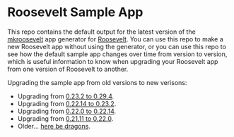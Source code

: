 # Roosevelt Sample App

This repo contains the default output for the latest version of the [mkroosevelt](https://github.com/rooseveltframework/mkroosevelt) app generator for [Roosevelt](https://github.com/rooseveltframework/roosevelt). You can use this repo to make a new Roosevelt app without using the generator, or you can use this repo to see how the default sample app changes over time from version to version, which is useful information to know when upgrading your Roosevelt app from one version of Roosevelt to another.

Upgrading the sample app from old versions to new verisons:


- Upgrading from [0.23.2 to 0.29.4](https://github.com/rooseveltframework/roosevelt-sample-app/commit/c703ef9061ac6922cd8bf8ee91a7ee0761bdbeb7).
- Upgrading from [0.22.14 to 0.23.2](https://github.com/rooseveltframework/roosevelt-sample-app/commit/90e1dcc9621eb44ed5fcd5c4b9ecd1895beb7043).
- Upgrading from [0.22.0 to 0.22.14](https://github.com/rooseveltframework/roosevelt-sample-app/commit/fd07c89c0a9f6fd445d2b19dff73d2066359490a).
- Upgrading from [0.21.11 to 0.22.0](https://github.com/rooseveltframework/roosevelt-sample-app/commit/451585108f4d402267b12523c83b8bf0f28a9f81).
- Older... [here be dragons](https://en.wikipedia.org/wiki/Here_be_dragons).
